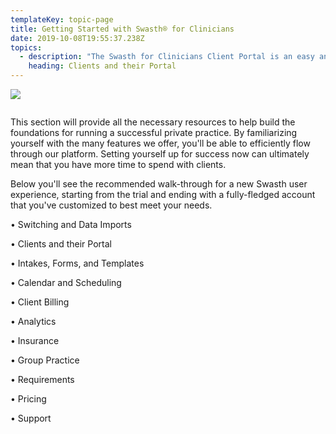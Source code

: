 ```yaml
---
templateKey: topic-page
title: Getting Started with Swasth® for Clinicians
date: 2019-10-08T19:55:37.238Z
topics:
  - description: "The Swasth for Clinicians Client Portal is an easy and secure way to engage with your clients online so that you don't have to rely on email when sharing sensitive information.\n\nWith our Client Portal, you have the flexibility to: \n\n•\tSend intake forms to clients (both new and existing)\n•\tShare documents and files with a client\n•\tRequest the client's demographic information\n•\tCollect or update credit card info\n•\tSend Statements, Superbills, or Invoices \n•\tAllow clients to make credit card payments through the portal (Stripe Account required)\n•\tAllow clients to request appointments through Swasth for Clinicians Online Booking (Professional Plan)\n\nYou'll get a unique URL that links to your unique Client Portal. You can edit this link to match your name, practice name, or whatever you'd like to display to your clients.\n\nView your practice's Client Portal \n1.\tGo to Practice Management > Settings > Client Portal\n2.\tUnder the section Client Portal Address, you'll see your Practice URL. If you haven't locked the URL you can easily change it by clicking in the text field and editing it.\n3.\tTo lock your practice URL, make sure you have edited the URL and then click Save & Lock.\n\nView your practice's Client Portal \n1.\tGo to My Account > Settings > Client Portal\n2.\tUnder the section Client Portal Addressyou'll see your Practice URL. If you haven't locked the URL you can easily change it by clicking on the text field and editing it.\n3.\tTo lock your practice URL, make sure you have edited the URL and then click Save & Lock.\n\n"
    heading: Clients and their Portal
---
```

![](/img/clientportal.png)

![]()

This section will provide all the necessary resources to help build the foundations for running a successful private practice. By familiarizing yourself with the many features we offer, you'll be able to efficiently flow through our platform. Setting yourself up for success now can ultimately mean that you have more time to spend with clients.

Below you'll see the recommended walk-through for a new Swasth user experience, starting from the trial and ending with a fully-fledged account that you've customized to best meet your needs.

•	Switching and Data Imports

•	Clients and their Portal

•	Intakes, Forms, and Templates

•	Calendar and Scheduling

•	Client Billing

•	Analytics

•	Insurance

•	Group Practice

•	Requirements

•	Pricing

•	Support
